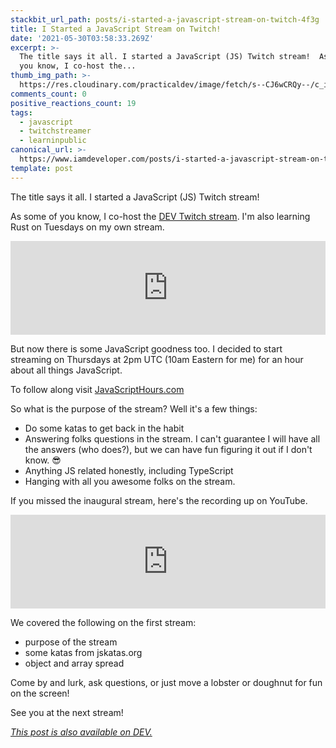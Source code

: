 ```yaml
---
stackbit_url_path: posts/i-started-a-javascript-stream-on-twitch-4f3g
title: I Started a JavaScript Stream on Twitch!
date: '2021-05-30T03:58:33.269Z'
excerpt: >-
  The title says it all. I started a JavaScript (JS) Twitch stream!  As some of
  you know, I co-host the...
thumb_img_path: >-
  https://res.cloudinary.com/practicaldev/image/fetch/s--CJ6wCRQy--/c_imagga_scale,f_auto,fl_progressive,h_420,q_auto,w_1000/https://dev-to-uploads.s3.amazonaws.com/uploads/articles/jmo1ghh4bvxzuuog6w8p.jpg
comments_count: 0
positive_reactions_count: 19
tags:
  - javascript
  - twitchstreamer
  - learninpublic
canonical_url: >-
  https://www.iamdeveloper.com/posts/i-started-a-javascript-stream-on-twitch-4f3g/
template: post
---
```

The title says it all. I started a JavaScript (JS) Twitch stream!

As some of you know, I co-host the [DEV Twitch stream](https://twitch.tv/thepracticaldev). I'm also learning Rust on Tuesdays on my own stream.


<iframe class="liquidTag" src="https://dev.to/embed/link?args=https%3A%2F%2Fdev.to%2Fnickytonline%2Flearning-rust-1h2n" style="border: 0; width: 100%;"></iframe>


But now there is some JavaScript goodness too. I decided to start streaming on Thursdays at 2pm UTC (10am Eastern for me) for an hour about all things JavaScript.

To follow along visit [JavaScriptHours.com](https://JavaScriptHours.com)

So what is the purpose of the stream? Well it's a few things:
* Do some katas to get back in the habit
* Answering folks questions in the stream. I can't guarantee I will have all the answers (who does?), but we can have fun figuring it out if I don't know. 😎
* Anything JS related honestly, including TypeScript
* Hanging with all you awesome folks on the stream.

If you missed the inaugural stream, here's the recording up on YouTube.


<iframe class="liquidTag" src="https://dev.to/embed/youtube?args=uCP7aczdh6M" style="border: 0; width: 100%;"></iframe>


We covered the following on the first stream:
* purpose of the stream
* some katas from jskatas.org
* object and array spread

Come by and lurk, ask questions, or just move a lobster or doughnut for fun on the screen!

See you at the next stream!

*[This post is also available on DEV.](https://dev.to/nickytonline/i-started-a-javascript-stream-on-twitch-4f3g)*


<script>
const parent = document.getElementsByTagName('head')[0];
const script = document.createElement('script');
script.type = 'text/javascript';
script.src = 'https://cdnjs.cloudflare.com/ajax/libs/iframe-resizer/4.1.1/iframeResizer.min.js';
script.charset = 'utf-8';
script.onload = function() {
    window.iFrameResize({}, '.liquidTag');
};
parent.appendChild(script);
</script>    
